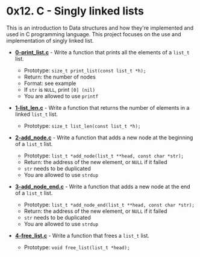 # 0x12. C - Singly linked lists
This is an introduction to Data structures and how they're implemented and used in C programming language. This project focuses on the use and implementation of singly linked list.

* **[0-print_list.c](./0-print_list.c)** - Write a function that prints all the elements of a `list_t` list.
    * Prototype: `size_t print_list(const list_t *h);`
    * Return: the number of nodes
    * Format: see example
    * If `str` is `NULL`, print `[0] (nil)`
    * You are allowed to use `printf`

* **[1-list_len.c](./1-list_len.c)** - Write a function that returns the number of elements in a linked `list_t` list.
    * Prototype: `size_t list_len(const list_t *h);`

* **[2-add_node.c](./2-add_node.c)** - Write a function that adds a new node at the beginning of a `list_t` list.
    * Prototype: `list_t *add_node(list_t **head, const char *str);`
    * Return: the address of the new element, or `NULL` if it failed
    * `str` needs to be duplicated
    * You are allowed to use `strdup`

* **[3-add_node_end.c](./3-add_node_end.c)** - Write a function that adds a new node at the end of a `list_t` list.
    * Prototype: `list_t *add_node_end(list_t **head, const char *str);`
    * Return: the address of the new element, or `NULL` if it failed
    * `str` needs to be duplicated
    * You are allowed to use `strdup`

* **[4-free_list.c](./4-free_list.c)** - Write a function that frees a `list_t` list.
    * Prototype: `void free_list(list_t *head);`